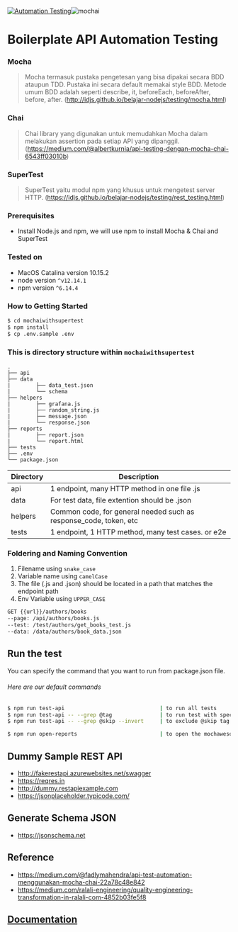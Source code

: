 [![Automation Testing](https://github.com/damarmustikoaji/durian/actions/workflows/main.yml/badge.svg?branch=master)](https://github.com/damarmustikoaji/durian/actions/workflows/main.yml)![mochai](https://img.shields.io/badge/Mocha-Chai-yellowgreen.svg)

# Boilerplate API Automation Testing

### Mocha

> Mocha termasuk pustaka pengetesan yang bisa dipakai secara BDD ataupun TDD. Pustaka ini secara default memakai style BDD. Metode umum BDD adalah seperti describe, it, beforeEach, beforeAfter, before, after. (http://idjs.github.io/belajar-nodejs/testing/mocha.html)

### Chai

> Chai library yang digunakan untuk memudahkan Mocha dalam melakukan assertion pada setiap API yang dipanggil. (https://medium.com/@albertkurnia/api-testing-dengan-mocha-chai-6543ff03010b)

### SuperTest

> SuperTest yaitu modul npm yang khusus untuk mengetest server HTTP. (https://idjs.github.io/belajar-nodejs/testing/rest_testing.html)

### Prerequisites

- Install Node.js and npm, we will use npm to install Mocha & Chai and SuperTest

### Tested on

- MacOS Catalina version 10.15.2
- node version `^v12.14.1`
- npm version `^6.14.4`

### How to Getting Started

```sh
$ cd mochaiwithsupertest
$ npm install
$ cp .env.sample .env
```

### This is directory structure within `mochaiwithsupertest`

    .
    ├── api             
    ├── data     
    |        ├── data_test.json
    |        └── schema
    ├── helpers
    |        ├── grafana.js
    |        ├── random_string.js
    |        ├── message.json
    |        └── response.json      
    ├── reports 
    |        ├── report.json 
    |        └── report.html
    ├── tests
    ├── .env
    └── package.json 

| Directory | Description                                                       |
| --------- | ----------------------------------------------------------------- |
| api       | 1 endpoint, many HTTP method in one file .js                      |
| data      | For test data, file extention should be .json                     |
| helpers   | Common code, for general needed such as response_code, token, etc |
| tests     | 1 endpoint, 1 HTTP method, many test cases. or e2e                |

### Foldering and Naming Convention

1. Filename using `snake_case`
2. Variable name using `camelCase`
3. The file (.js and .json) should be located in a path that matches the endpoint path
4. Env Variable using `UPPER_CASE`

```sh
GET {{url}}/authors/books
--page: /api/authors/books.js
--test: /test/authors/get_books_test.js
--data: /data/authors/book_data.json
```

## Run the test

You can specify the command that you want to run from package.json file.

###### Here are our default commands

```sh
$ npm run test-api                              | to run all tests
$ npm run test-api -- --grep @tag               | to run test with specific tag
$ npm run test-api -- --grep @skip --invert     | to exclude @skip tag

$ npm run open-reports                          | to open the mochawesome report
```

## Dummy Sample REST API

- http://fakerestapi.azurewebsites.net/swagger
- https://reqres.in
- http://dummy.restapiexample.com
- https://jsonplaceholder.typicode.com/

## Generate Schema JSON

- https://jsonschema.net

## Reference

- https://medium.com/@fadlymahendra/api-test-automation-menggunakan-mocha-chai-22a78c48e842
- https://medium.com/ralali-engineering/quality-engineering-transformation-in-ralali-com-4852b03fe5f8

## [Documentation](docs)
